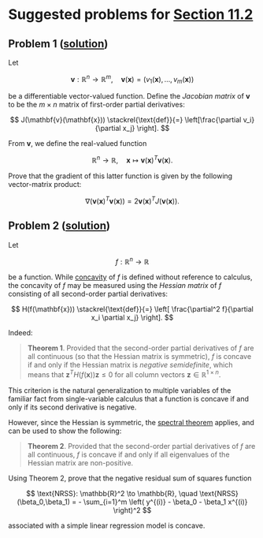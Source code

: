 # Suggested problems for [Section 11.2](https://mml.johnmyersmath.com/stats-book/chapters/learning.html#maximum-likelihood-estimation-for-linear-regression-models)


## Problem 1 ([solution](./11-2-suggested-problems-sol.md#problem-1-problem-statement))

Let

$$
\mathbf{v}:\mathbb{R}^n \to \mathbb{R}^m, \quad \mathbf{v}(\mathbf{x}) = (v_1(\mathbf{x}),\ldots,v_m(\mathbf{x}))
$$

be a differentiable vector-valued function. Define the _Jacobian matrix_ of $\mathbf{v}$ to be the $m\times n$ matrix of first-order partial derivatives:

$$
J(\mathbf{v}(\mathbf{x})) \stackrel{\text{def}}{=} \left[\frac{\partial v_i}{\partial x_j} \right].
$$

From $\mathbf{v}$, we define the real-valued function

$$
\mathbb{R}^n \to \mathbb{R}, \quad \mathbf{x} \mapsto \mathbf{v}(\mathbf{x})^T \mathbf{v}(\mathbf{x}).
$$

Prove that the gradient of this latter function is given by the following vector-matrix product:

$$
\nabla \left(\mathbf{v}(\mathbf{x})^T \mathbf{v}(\mathbf{x}) \right) = 2 \mathbf{v}(\mathbf{x})^T J(\mathbf{v}(\mathbf{x})).
$$

## Problem 2 ([solution](./11-2-suggested-problems-sol.md#problem-2-problem-statement))

Let

$$
f: \mathbb{R}^n \to \mathbb{R}
$$

be a function. While [concavity](https://en.wikipedia.org/wiki/Concave_function) of $f$ is defined without reference to calculus, the concavity of $f$ may be measured using the _Hessian matrix_ of $f$ consisting of all second-order partial derivatives:

$$
H(f(\mathbf{x})) \stackrel{\text{def}}{=} \left[ \frac{\partial^2 f}{\partial x_i \partial x_j} \right].
$$

Indeed:

> **Theorem 1**. Provided that the second-order partial derivatives of $f$ are all continuous (so that the Hessian matrix is symmetric), $f$ is concave if and only if the Hessian matrix is _negative semidefinite_, which means that $\mathbf{z}^T H(f(\mathbf{x})) \mathbf{z} \leq 0$ for all column vectors $\mathbf{z}\in \mathbb{R}^{1\times n}$.

This criterion is the natural generalization to multiple variables of the familiar fact from single-variable calculus that a function is concave if and only if its second derivative is negative.

However, since the Hessian is symmetric, the [spectral theorem](https://en.wikipedia.org/wiki/Spectral_theorem) applies, and can be used to show the following:

> **Theorem 2**. Provided that the second-order partial derivatives of $f$ are all continuous, $f$ is concave if and only if all eigenvalues of the Hessian matrix are non-positive.

Using Theorem 2, prove that the negative residual sum of squares function 

$$
\text{NRSS}: \mathbb{R}^2 \to \mathbb{R}, \quad \text{NRSS}(\beta_0,\beta_1) = - \sum_{i=1}^m \left( y^{(i)} - \beta_0 - \beta_1 x^{(i)}  \right)^2
$$

associated with a simple linear regression model is concave.
